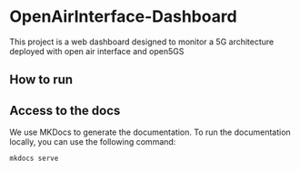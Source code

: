 # OpenAirInterface-Dashboard
This project is a web dashboard designed to monitor a 5G architecture deployed with open air interface and open5GS

## How to run


## Access to the docs 

We use MKDocs to generate the documentation. To run the documentation locally, you can use the following command:

```bash
mkdocs serve
```